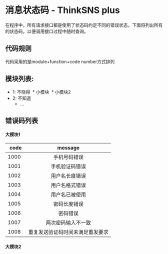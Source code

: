 # 消息状态码 - ThinkSNS plus
在程序中，所有请求接口都是使用了状态码约定不同的错误状态，下面将列出所有的状态码，以便调用接口过程中随时查询。

## 代码规则

代码采用的是module+function+code number方式排列

## 模块列表:

* 1: 不晓得
  * 小模块
  * 小模块2
* 2: 不知道
  * ...
  
  
## 错误码列表

#### 大模块1

| code  | message  |
|-------|:--------:|
| 1000  | 手机号码错误 |
| 1001  | 手机验证码错误 |
| 1002  | 用户名长度错误 |
| 1003  | 用户名格式错误 |
| 1004  | 用户名已被使用 |
| 1005  | 密码长度错误 |
| 1006  | 密码错误 |
| 1007  | 两次密码输入不一致 | 
| 1008  | 重复发送验证码时间未满足重发要求 |

#### 大模块2
